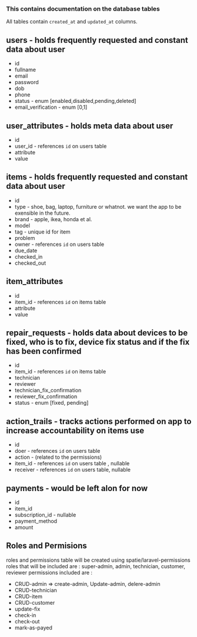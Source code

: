 ### This contains documentation on the database tables
All tables contain `created_at` and `updated_at` columns.
## users - holds frequently requested and constant data about user
- id
- fullname
- email
- password
- dob
- phone
- status - enum [enabled,disabled,pending,deleted]
- email_verification - enum [0,1]
## user_attributes - holds meta data about user
- id
- user_id - references `id` on users table
- attribute
- value
## items - holds frequently requested and constant data about user
- id
- type - shoe, bag, laptop, furniture or whatnot. we want the app to be exensible in the future.
- brand - apple, ikea, honda et al.
- model
- tag - unique id for item
- problem
- owner - references `id` on users table
- due_date
- checked_in
- checked_out
## item_attributes
- id
- item_id - references `id` on items table
- attribute
- value
## repair_requests - holds data about devices to be fixed, who is to fix, device fix status and if the fix has been confirmed
- id
- item_id - references `id` on items table
- technician
- reviewer
- technician_fix_confirmation
- reviewer_fix_confirmation
- status - enum [fixed, pending]
## action_trails - tracks actions performed on app to increase accountability on items use
- id
- doer - references `id` on users table
- action - (related to the permissions)
- item_id - references `id` on users table ,  nullable
- receiver - references `id` on users table, nullable
## payments - would be left alon for now
- id
- item_id
- subscription_id - nullable
- payment_method
- amount
## Roles and Permisions
roles and permissions table will be created using spatie/laravel-permissions  
roles that will be included are : super-admin, admin, technician, customer, reviewer
permissions included are :
- CRUD-admin => create-admin, Update-admin, delere-admin
- CRUD-technician
- CRUD-item
- CRUD-customer
- update-fix
- check-in
- check-out
- mark-as-payed
